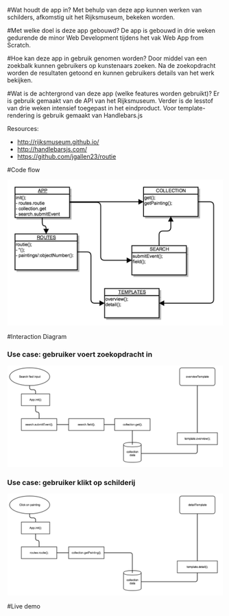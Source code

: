 #Wat houdt de app in?
Met behulp van deze app kunnen werken van schilders, afkomstig uit het Rijksmuseum, bekeken worden.

#Met welke doel is deze app gebouwd?
De app is gebouwd in drie weken gedurende de minor Web Development tijdens het vak Web App from Scratch.

#Hoe kan deze app in gebruik genomen worden?
Door middel van een zoekbalk kunnen gebruikers op kunstenaars zoeken. Na de zoekopdracht worden de resultaten getoond en kunnen gebruikers details van het werk bekijken.

#Wat is de achtergrond van deze app (welke features worden gebruikt)?
Er is gebruik gemaakt van de API van het Rijksmuseum. Verder is de lesstof van drie weken intensief toegepast in het eindproduct. Voor template-rendering is gebruik gemaakt van Handlebars.js

Resources: 

- http://rijksmuseum.github.io/
- http://handlebarsjs.com/
- https://github.com/jgallen23/routie

#Code flow

![alt tag](https://github.com/nooroel-imamdi/web-app-from-scratch/blob/master/wk3/flow.png?raw=true)

#Interaction Diagram

### Use case: gebruiker voert zoekopdracht in
![alt tag](https://github.com/nooroel-imamdi/web-app-from-scratch/blob/master/wk3/interaction-flow-uc2.png?raw=true)

### Use case: gebruiker klikt op schilderij
![alt tag](https://github.com/nooroel-imamdi/web-app-from-scratch/blob/master/wk3/interaction-flow-uc1.png?raw=true)


#Live demo
<!-- http://nooroel.imamovicdesign.com/minor/web-app-from-scratch/wk3 -->